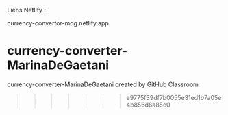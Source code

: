 
Liens Netlify :

currency-convertor-mdg.netlify.app

# currency-converter-MarinaDeGaetani

currency-converter-MarinaDeGaetani created by GitHub Classroom

> > > > > > > e9775f39df7b0055e31ed1b7a05e4b856d6a85e0
